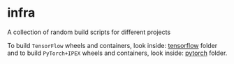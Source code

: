 # infra
A collection of random build scripts for different projects

To build `TensorFlow` wheels and containers, look inside: [tensorflow](/tensorflow) folder and
to build `PyTorch+IPEX` wheels and containers, look inside: [pytorch](/pytorch) folder.
